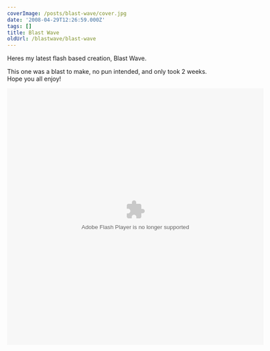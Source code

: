 ```yaml
---
coverImage: /posts/blast-wave/cover.jpg
date: '2008-04-29T12:26:59.000Z'
tags: []
title: Blast Wave
oldUrl: /blastwave/blast-wave
---
```


Heres my latest flash based creation, Blast Wave.

This one was a blast to make, no pun intended, and only took 2 weeks. Hope you all enjoy!

<!-- more -->

<div><object width="600" height="600" data="https://www.mikecann.co.uk/projects/blastwave/BlastWave.swf" type="application/x-shockwave-flash"><param name="src" value="https://www.mikecann.co.uk/projects/blastwave/BlastWave.swf" /></object></div>

